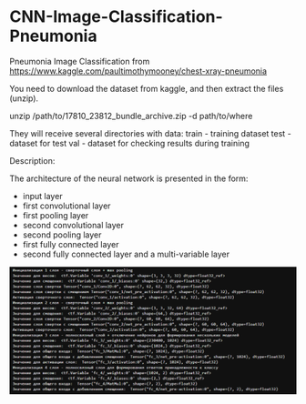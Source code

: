 # CNN-Image-Classification-Pneumonia
Pneumonia Image Classification from https://www.kaggle.com/paultimothymooney/chest-xray-pneumonia

You need to download the dataset from kaggle, and then extract the files (unzip).

unzip /path/to/17810_23812_bundle_archive.zip -d path/to/where

They will receive several directories with data:
train - training dataset
test - dataset for test
val - dataset for checking results during training

Description:

The architecture of the neural network is presented in the form:
- input layer
- first convolutional layer
- first pooling layer
- second convolutional layer
- second pooling layer
- first fully connected layer
- second fully connected layer and a multi-variable layer

![CNN](image_project/CNN.PNG)
